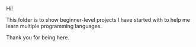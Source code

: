 Hi!

This folder is to show beginner-level projects 
I have started with to help me learn multiple
programming languages.

Thank you for being here. 
